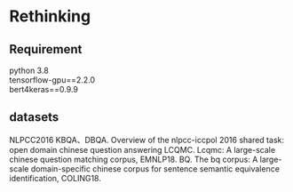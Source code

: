 # Rethinking
## Requirement
python 3.8  
tensorflow-gpu==2.2.0  
bert4keras==0.9.9
## datasets
NLPCC2016 KBQA、DBQA. Overview of the nlpcc-iccpol 2016 shared task: open domain chinese question answering
LCQMC.  Lcqmc: A large-scale chinese question matching corpus, EMNLP18.
BQ. The bq corpus: A large-scale domain-specific chinese corpus for sentence semantic equivalence identification, COLING18.
